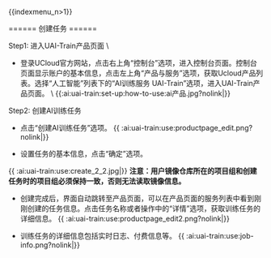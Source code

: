 {{indexmenu_n>1}}

====== 创建任务 ======

Step1: 进入UAI-Train产品页面 \\

-  登录UCloud官方网站，点击右上角“控制台”选项，进入控制台页面。控制台页面显示账户的基本信息，点击左上角“产品与服务”选项，获取Ucloud产品列表。选择“人工智能”列表下的“AI训练服务 UAI-Train”选项，进入UAI-Train产品页面。 \\
{{:ai:uai-train:set-up:how-to-use:ai产品.jpg?nolink|}}

Step2: 创建AI训练任务

- 点击“创建AI训练任务”选项。
{{ :ai:uai-train:use:productpage_edit.png?nolink|}}

- 设置任务的基本信息，点击“确定”选项。

{{ :ai:uai-train:use:create_2_2.jpg|}}
 **注意：用户镜像仓库所在的项目组和创建任务时的项目组必须保持一致，否则无法读取镜像信息。**

- 创建完成后，界面自动跳转至产品页面，可以在产品页面的服务列表中看到刚刚创建的任务信息。点击任务名称或者操作中的“详情”选项，获取训练任务的详细信息。
{{ :ai:uai-train:use:productpage_edit2.png?nolink|}}

- 训练任务的详细信息包括实时日志、付费信息等。
{{ :ai:uai-train:use:job-info.png?nolink|}}

